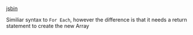 [jsbin](https://jsbin.com/fasedimoxo/edit?js,console)

Similiar syntax to `For Each`, however the difference is that it needs a return statement to create the new Array